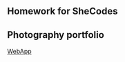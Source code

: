 ## Homework for SheCodes

## Photography portfolio

[WebApp](https://rad-blancmange-86aca0.netlify.app/)
